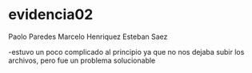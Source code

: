 # evidencia02

Paolo Paredes
Marcelo Henriquez
Esteban Saez


-estuvo un poco complicado al principio ya que no nos dejaba subir los archivos, pero fue un problema solucionable
